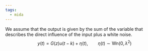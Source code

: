 ```yaml
---
tags:
  - mida
---
```

We assume that the output is given by the sum of the variable that describes the direct influence of the input plus a white noise.
$$
y(t) = G(z)u(t-k) + \eta(t), \qquad \eta(t)\sim \text{Wn}(0,\lambda^{2})
$$